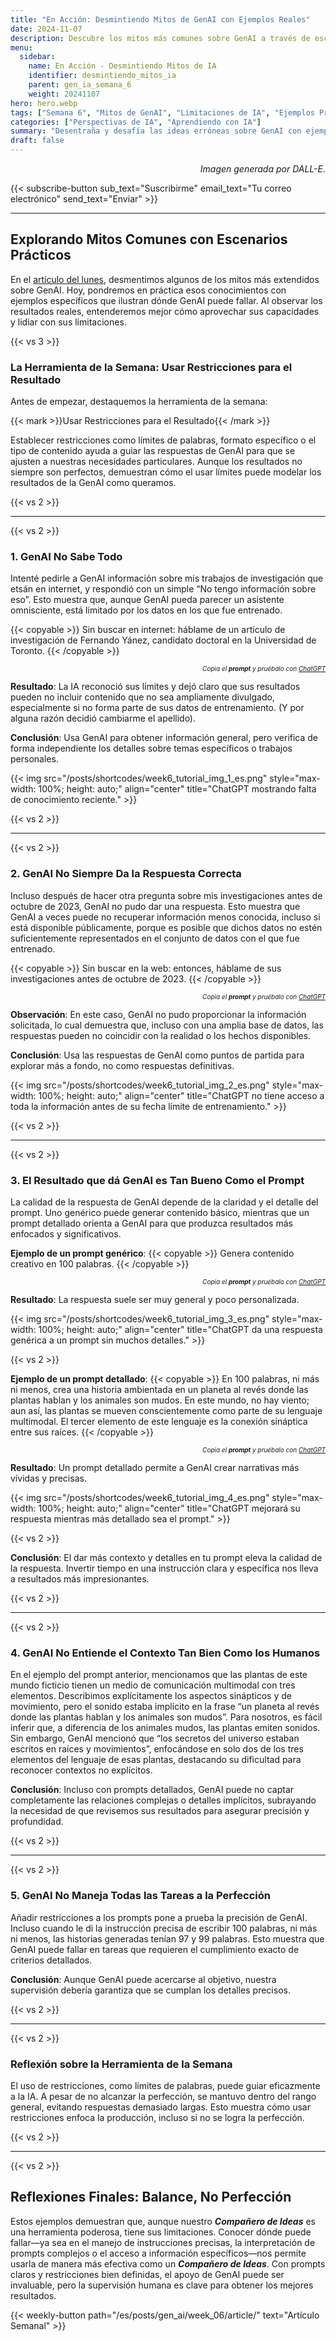 ```yaml
---
title: "En Acción: Desmintiendo Mitos de GenAI con Ejemplos Reales"  
date: 2024-11-07  
description: Descubre los mitos más comunes sobre GenAI a través de escenarios prácticos que resaltan sus fortalezas y limitaciones.  
menu:  
  sidebar:  
    name: En Acción - Desmintiendo Mitos de IA  
    identifier: desmintiendo_mitos_ia  
    parent: gen_ia_semana_6  
    weight: 20241107  
hero: hero.webp  
tags: ["Semana 6", "Mitos de GenAI", "Limitaciones de IA", "Ejemplos Prácticos"]  
categories: ["Perspectivas de IA", "Aprendiendo con IA"]  
summary: "Desentraña y desafía las ideas erróneas sobre GenAI con ejemplos prácticos que muestran sus capacidades y sus límites."  
draft: false  
---
```


<p style="text-align: right;">  
<em>Imagen generada por DALL-E.</em>  
</p>

{{< subscribe-button sub_text="Suscribirme" email_text="Tu correo electrónico" send_text="Enviar" >}}

---

## Explorando Mitos Comunes con Escenarios Prácticos

En el [artículo del lunes](/es/posts/gen_ai/week_06/article/), desmentimos algunos de los mitos más extendidos sobre GenAI. Hoy, pondremos en práctica esos conocimientos con ejemplos específicos que ilustran dónde GenAI puede fallar. Al observar los resultados reales, entenderemos mejor cómo aprovechar sus capacidades y lidiar con sus limitaciones.

{{< vs 3 >}}

### La Herramienta de la Semana: Usar Restricciones para el Resultado

Antes de empezar, destaquemos la herramienta de la semana:

{{< mark >}}Usar Restricciones para el Resultado{{< /mark >}}

Establecer restricciones como límites de palabras, formato específico o el tipo de contenido ayuda a guiar las respuestas de GenAI para que se ajusten a nuestras necesidades particulares. Aunque los resultados no siempre son perfectos, demuestran cómo el usar límites puede modelar los resultados de la GenAI como queramos.

{{< vs 2 >}}

---

{{< vs 2 >}}

### 1. GenAI No Sabe Todo

Intenté pedirle a GenAI información sobre mis trabajos de investigación que etsán en internet, y respondió con un simple “No tengo información sobre eso”. Esto muestra que, aunque GenAI pueda parecer un asistente omnisciente, está limitado por los datos en los que fue entrenado.

{{< copyable >}}
Sin buscar en internet: háblame de un artículo de investigación de Fernando Yánez, candidato doctoral en la Universidad de Toronto.
{{< /copyable >}}

<p style="text-align: right; font-size: 10px;">  
<em>Copia el <b>prompt</b> y pruébalo con <a href="https://chatgpt.com">ChatGPT</a></em>  
</p>

**Resultado**: La IA reconoció sus límites y dejó claro que sus resultados pueden no incluir contenido que no sea ampliamente divulgado, especialmente si no forma parte de sus datos de entrenamiento. (Y por alguna razón decidió cambiarme el apellido).

**Conclusión**: Usa GenAI para obtener información general, pero verifica de forma independiente los detalles sobre temas específicos o trabajos personales.


{{< img src="/posts/shortcodes/week6_tutorial_img_1_es.png" style="max-width: 100%; height: auto;" align="center" title="ChatGPT mostrando falta de conocimiento reciente." >}}


{{< vs 2 >}}

---

{{< vs 2 >}}

### 2. GenAI No Siempre Da la Respuesta Correcta

Incluso después de hacer otra pregunta sobre mis investigaciones antes de octubre de 2023, GenAI no pudo dar una respuesta. Esto muestra que GenAI a veces puede no recuperar información menos conocida, incluso si está disponible públicamente, porque es posible que dichos datos no estén suficientemente representados en el conjunto de datos con el que fue entrenado.

{{< copyable >}}
Sin buscar en la web: entonces, háblame de sus investigaciones antes de octubre de 2023.
{{< /copyable >}}

<p style="text-align: right; font-size: 10px;">  
<em>Copia el <b>prompt</b> y pruébalo con <a href="https://chatgpt.com">ChatGPT</a></em>  
</p>

**Observación**: En este caso, GenAI no pudo proporcionar la información solicitada, lo cual demuestra que, incluso con una amplia base de datos, las respuestas pueden no coincidir con la realidad o los hechos disponibles.

**Conclusión**: Usa las respuestas de GenAI como puntos de partida para explorar más a fondo, no como respuestas definitivas.

{{< img src="/posts/shortcodes/week6_tutorial_img_2_es.png" style="max-width: 100%; height: auto;" align="center" title="ChatGPT no tiene acceso a toda la información antes de su fecha límite de entrenamiento." >}}


{{< vs 2 >}}

---

{{< vs 2 >}}

### 3. El Resultado que dá GenAI es Tan Bueno Como el Prompt

La calidad de la respuesta de GenAI depende de la claridad y el detalle del prompt. Uno genérico puede generar contenido básico, mientras que un prompt detallado orienta a GenAI para que produzca resultados más enfocados y significativos.

**Ejemplo de un prompt genérico**:
{{< copyable >}}
Genera contenido creativo en 100 palabras.
{{< /copyable >}}

<p style="text-align: right; font-size: 10px;">  
<em>Copia el <b>prompt</b> y pruébalo con <a href="https://chatgpt.com">ChatGPT</a></em>  
</p>

**Resultado**: La respuesta suele ser muy general y poco personalizada.


{{< img src="/posts/shortcodes/week6_tutorial_img_3_es.png" style="max-width: 100%; height: auto;" align="center" title="ChatGPT da una respuesta genérica a un prompt sin muchos detalles." >}}


{{< vs 2 >}}

**Ejemplo de un prompt detallado**:
{{< copyable >}}
En 100 palabras, ni más ni menos, crea una historia ambientada en un planeta al revés donde las plantas hablan y los animales son mudos. En este mundo, no hay viento; aun así, las plantas se mueven conscientemente como parte de su lenguaje multimodal. El tercer elemento de este lenguaje es la conexión sináptica entre sus raíces.
{{< /copyable >}}

<p style="text-align: right; font-size: 10px;">  
<em>Copia el <b>prompt</b> y pruébalo con <a href="https://chatgpt.com">ChatGPT</a></em>  
</p>

**Resultado**: Un prompt detallado permite a GenAI crear narrativas más vívidas y precisas.

{{< img src="/posts/shortcodes/week6_tutorial_img_4_es.png" style="max-width: 100%; height: auto;" align="center" title="ChatGPT mejorará su respuesta mientras más detallado sea el prompt." >}}


{{< vs 2 >}}

**Conclusión**: El dar más contexto y detalles en tu prompt eleva la calidad de la respuesta. Invertir tiempo en una instrucción clara y específica nos lleva a resultados más impresionantes.

{{< vs 2 >}}

---

{{< vs 2 >}}

### 4. GenAI No Entiende el Contexto Tan Bien Como los Humanos

En el ejemplo del prompt anterior, mencionamos que las plantas de este mundo ficticio tienen un medio de comunicación multimodal con tres elementos. Describimos explícitamente los aspectos sinápticos y de movimiento, pero el sonido estaba implícito en la frase “un planeta al revés donde las plantas hablan y los animales son mudos”. Para nosotros, es fácil inferir que, a diferencia de los animales mudos, las plantas emiten sonidos. Sin embargo, GenAI mencionó que “los secretos del universo estaban escritos en raíces y movimientos”, enfocándose en solo dos de los tres elementos del lenguaje de esas plantas, destacando su dificultad para reconocer contextos no explícitos.

**Conclusión**: Incluso con prompts detallados, GenAI puede no captar completamente las relaciones complejas o detalles implícitos, subrayando la necesidad de que revisemos sus resultados para asegurar precisión y profundidad.

{{< vs 2 >}}

---

{{< vs 2 >}}

### 5. GenAI No Maneja Todas las Tareas a la Perfección

Añadir restricciones a los prompts pone a prueba la precisión de GenAI. Incluso cuando le di la instrucción precisa de escribir 100 palabras, ni más ni menos, las historias generadas tenían 97 y 99 palabras. Esto muestra que GenAI puede fallar en tareas que requieren el cumplimiento exacto de criterios detallados.

**Conclusión**: Aunque GenAI puede acercarse al objetivo, nuestra supervisión debería garantiza que se cumplan los detalles precisos.

{{< vs 2 >}}

---

{{< vs 2 >}}

### Reflexión sobre la Herramienta de la Semana

El uso de restricciones, como límites de palabras, puede guiar eficazmente a la IA. A pesar de no alcanzar la perfección, se mantuvo dentro del rango general, evitando respuestas demasiado largas. Esto muestra cómo usar restricciones enfoca la producción, incluso si no se logra la perfección.

{{< vs 2 >}}

---

{{< vs 2 >}}

## Reflexiones Finales: Balance, No Perfección

Estos ejemplos demuestran que, aunque nuestro _**Compañero de Ideas**_ es una herramienta poderosa, tiene sus limitaciones. Conocer dónde puede fallar—ya sea en el manejo de instrucciones precisas, la interpretación de prompts complejos o el acceso a información específicos—nos permite usarla de manera más efectiva como un _**Compañero de Ideas**_. Con prompts claros y restricciones bien definidas, el apoyo de GenAI puede ser invaluable, pero la supervisión humana es clave para obtener los mejores resultados.


{{< weekly-button path="/es/posts/gen_ai/week_06/article/" text="Artículo Semanal" >}}